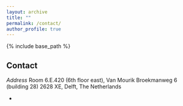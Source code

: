 ```yaml
---
layout: archive
title: ""
permalink: /contact/
author_profile: true
---
```


{% include base_path %}

Contact
------
*Address*
Room 6.E.420 (6th floor east), Van Mourik Broekmanweg 6 (building 28)
2628 XE, Delft, The Netherlands

*
